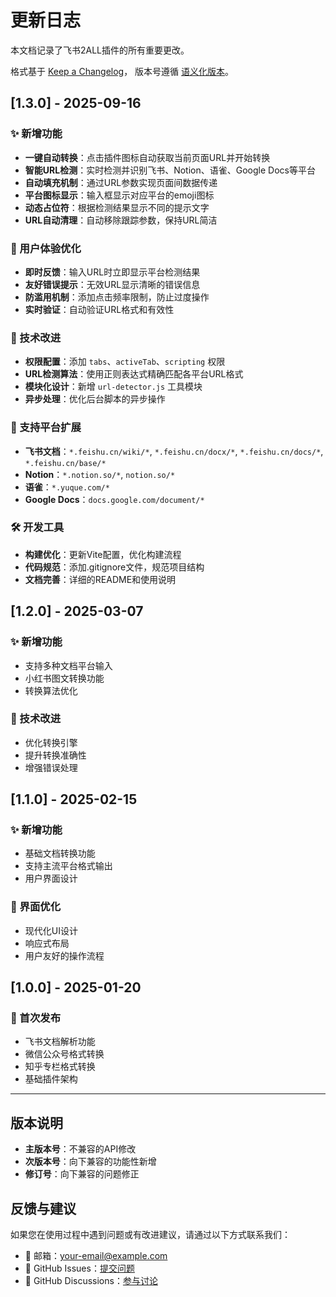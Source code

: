 # 更新日志

本文档记录了飞书2ALL插件的所有重要更改。

格式基于 [Keep a Changelog](https://keepachangelog.com/zh-CN/1.0.0/)，
版本号遵循 [语义化版本](https://semver.org/lang/zh-CN/)。

## [1.3.0] - 2025-09-16

### ✨ 新增功能
- **一键自动转换**：点击插件图标自动获取当前页面URL并开始转换
- **智能URL检测**：实时检测并识别飞书、Notion、语雀、Google Docs等平台
- **自动填充机制**：通过URL参数实现页面间数据传递
- **平台图标显示**：输入框显示对应平台的emoji图标
- **动态占位符**：根据检测结果显示不同的提示文字
- **URL自动清理**：自动移除跟踪参数，保持URL简洁

### 🎯 用户体验优化
- **即时反馈**：输入URL时立即显示平台检测结果
- **友好错误提示**：无效URL显示清晰的错误信息
- **防滥用机制**：添加点击频率限制，防止过度操作
- **实时验证**：自动验证URL格式和有效性

### 🔧 技术改进
- **权限配置**：添加 `tabs`、`activeTab`、`scripting` 权限
- **URL检测算法**：使用正则表达式精确匹配各平台URL格式
- **模块化设计**：新增 `url-detector.js` 工具模块
- **异步处理**：优化后台脚本的异步操作

### 📄 支持平台扩展
- **飞书文档**：`*.feishu.cn/wiki/*`, `*.feishu.cn/docx/*`, `*.feishu.cn/docs/*`, `*.feishu.cn/base/*`
- **Notion**：`*.notion.so/*`, `notion.so/*`
- **语雀**：`*.yuque.com/*`
- **Google Docs**：`docs.google.com/document/*`

### 🛠 开发工具
- **构建优化**：更新Vite配置，优化构建流程
- **代码规范**：添加.gitignore文件，规范项目结构
- **文档完善**：详细的README和使用说明

## [1.2.0] - 2025-03-07

### ✨ 新增功能
- 支持多种文档平台输入
- 小红书图文转换功能
- 转换算法优化

### 🔧 技术改进
- 优化转换引擎
- 提升转换准确性
- 增强错误处理

## [1.1.0] - 2025-02-15

### ✨ 新增功能
- 基础文档转换功能
- 支持主流平台格式输出
- 用户界面设计

### 🎨 界面优化
- 现代化UI设计
- 响应式布局
- 用户友好的操作流程

## [1.0.0] - 2025-01-20

### 🎉 首次发布
- 飞书文档解析功能
- 微信公众号格式转换
- 知乎专栏格式转换
- 基础插件架构

---

## 版本说明

- **主版本号**：不兼容的API修改
- **次版本号**：向下兼容的功能性新增
- **修订号**：向下兼容的问题修正

## 反馈与建议

如果您在使用过程中遇到问题或有改进建议，请通过以下方式联系我们：

- 📧 邮箱：your-email@example.com
- 🐛 GitHub Issues：[提交问题](https://github.com/levinyi/feishu2all/issues)
- 💬 GitHub Discussions：[参与讨论](https://github.com/levinyi/feishu2all/discussions)